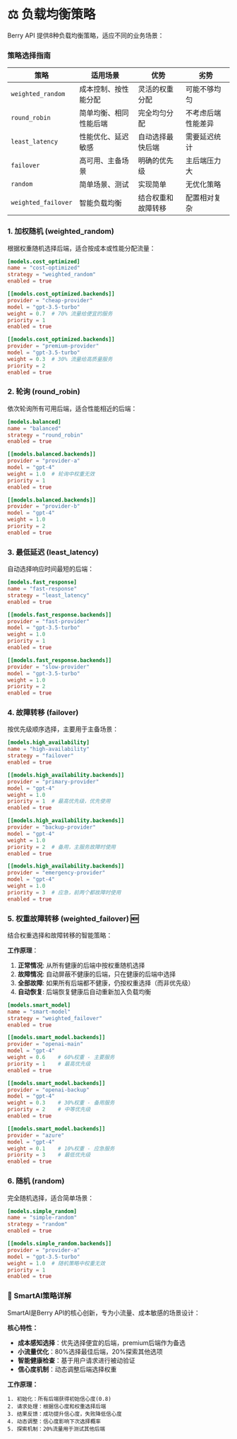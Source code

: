 # ⚖️ 负载均衡策略

Berry API 提供8种负载均衡策略，适应不同的业务场景：

### 策略选择指南

| 策略 | 适用场景 | 优势 | 劣势 |
|------|----------|------|------|
| `weighted_random` | 成本控制、按性能分配 | 灵活的权重分配 | 可能不够均匀 |
| `round_robin` | 简单均衡、相同性能后端 | 完全均匀分配 | 不考虑后端性能差异 |
| `least_latency` | 性能优化、延迟敏感 | 自动选择最快后端 | 需要延迟统计 |
| `failover` | 高可用、主备场景 | 明确的优先级 | 主后端压力大 |
| `random` | 简单场景、测试 | 实现简单 | 无优化策略 |
| `weighted_failover` | 智能负载均衡 | 结合权重和故障转移 | 配置相对复杂 |

### 1. 加权随机 (weighted_random)

根据权重随机选择后端，适合按成本或性能分配流量：

```toml
[models.cost_optimized]
name = "cost-optimized"
strategy = "weighted_random"
enabled = true

[[models.cost_optimized.backends]]
provider = "cheap-provider"
model = "gpt-3.5-turbo"
weight = 0.7  # 70% 流量给便宜的服务
priority = 1
enabled = true

[[models.cost_optimized.backends]]
provider = "premium-provider"
model = "gpt-3.5-turbo"
weight = 0.3  # 30% 流量给高质量服务
priority = 2
enabled = true
```

### 2. 轮询 (round_robin)

依次轮询所有可用后端，适合性能相近的后端：

```toml
[models.balanced]
name = "balanced"
strategy = "round_robin"
enabled = true

[[models.balanced.backends]]
provider = "provider-a"
model = "gpt-4"
weight = 1.0  # 轮询中权重无效
priority = 1
enabled = true

[[models.balanced.backends]]
provider = "provider-b"
model = "gpt-4"
weight = 1.0
priority = 2
enabled = true
```

### 3. 最低延迟 (least_latency)

自动选择响应时间最短的后端：

```toml
[models.fast_response]
name = "fast-response"
strategy = "least_latency"
enabled = true

[[models.fast_response.backends]]
provider = "fast-provider"
model = "gpt-3.5-turbo"
weight = 1.0
priority = 1
enabled = true

[[models.fast_response.backends]]
provider = "slow-provider"
model = "gpt-3.5-turbo"
weight = 1.0
priority = 2
enabled = true
```

### 4. 故障转移 (failover)

按优先级顺序选择，主要用于主备场景：

```toml
[models.high_availability]
name = "high-availability"
strategy = "failover"
enabled = true

[[models.high_availability.backends]]
provider = "primary-provider"
model = "gpt-4"
weight = 1.0
priority = 1  # 最高优先级，优先使用
enabled = true

[[models.high_availability.backends]]
provider = "backup-provider"
model = "gpt-4"
weight = 1.0
priority = 2  # 备用，主服务故障时使用
enabled = true

[[models.high_availability.backends]]
provider = "emergency-provider"
model = "gpt-4"
weight = 1.0
priority = 3  # 应急，前两个都故障时使用
enabled = true
```

### 5. 权重故障转移 (weighted_failover) 🆕

结合权重选择和故障转移的智能策略：

**工作原理**：

1.  **正常情况**: 从所有健康的后端中按权重随机选择
2.  **故障情况**: 自动屏蔽不健康的后端，只在健康的后端中选择
3.  **全部故障**: 如果所有后端都不健康，仍按权重选择（而非优先级）
4.  **自动恢复**: 后端恢复健康后自动重新加入负载均衡

```toml
[models.smart_model]
name = "smart-model"
strategy = "weighted_failover"
enabled = true

[[models.smart_model.backends]]
provider = "openai-main"
model = "gpt-4"
weight = 0.6    # 60%权重 - 主要服务
priority = 1    # 最高优先级
enabled = true

[[models.smart_model.backends]]
provider = "openai-backup"
model = "gpt-4"
weight = 0.3    # 30%权重 - 备用服务
priority = 2    # 中等优先级
enabled = true

[[models.smart_model.backends]]
provider = "azure"
model = "gpt-4"
weight = 0.1    # 10%权重 - 应急服务
priority = 3    # 最低优先级
enabled = true
```

### 6. 随机 (random)

完全随机选择，适合简单场景：

```toml
[models.simple_random]
name = "simple-random"
strategy = "random"
enabled = true

[[models.simple_random.backends]]
provider = "provider-a"
model = "gpt-3.5-turbo"
weight = 1.0  # 随机策略中权重无效
priority = 1
enabled = true
```

### 🧠 SmartAI策略详解

SmartAI是Berry API的核心创新，专为小流量、成本敏感的场景设计：

**核心特性：**

-   **成本感知选择**：优先选择便宜的后端，premium后端作为备选
-   **小流量优化**：80%选择最佳后端，20%探索其他选项
-   **智能健康检查**：基于用户请求进行被动验证
-   **信心度机制**：动态调整后端选择权重

**工作原理：**

```
1. 初始化：所有后端获得初始信心度(0.8)
2. 请求处理：根据信心度和权重选择后端
3. 结果反馈：成功提升信心度，失败降低信心度
4. 动态调整：信心度影响下次选择概率
5. 探索机制：20%流量用于测试其他后端
```
